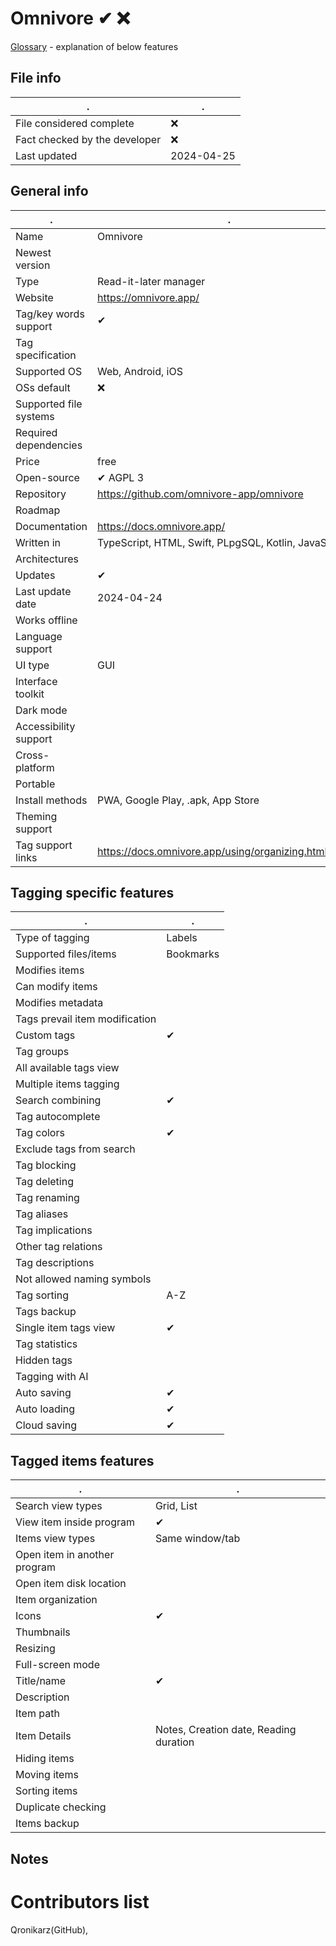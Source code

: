 # Omnivore ✔ ❌
[Glossary](glossary.md) - explanation of below features

## File info
. | . |
---|---
File considered complete | ❌
Fact checked by the developer | ❌
Last updated | 2024-04-25

## General info
. | . |
---|---
Name | Omnivore
Newest version | 
Type | Read-it-later manager
Website | https://omnivore.app/
Tag/key words support | ✔
Tag specification | 
Supported OS | Web, Android, iOS
OSs default | ❌
Supported file systems | 
Required dependencies | 
Price | free
Open-source | ✔ AGPL 3
Repository | https://github.com/omnivore-app/omnivore
Roadmap | 
Documentation | https://docs.omnivore.app/
Written in | TypeScript, HTML, Swift, PLpgSQL, Kotlin, JavaScript
Architectures | 
Updates | ✔
Last update date | 2024-04-24
Works offline | 
Language support | 
UI type | GUI
Interface toolkit | 
Dark mode | 
Accessibility support | 
Cross-platform | 
Portable | 
Install methods | PWA, Google Play, .apk, App Store
Theming support | 
Tag support links | https://docs.omnivore.app/using/organizing.html#labels

## Tagging specific features
. | . |
---|---
Type of tagging | Labels
Supported files/items | Bookmarks
Modifies items | 
Can modify items | 
Modifies metadata | 
Tags prevail item modification | 
Custom tags | ✔
Tag groups | 
All available tags view | 
Multiple items tagging | 
Search combining | ✔
Tag autocomplete | 
Tag colors | ✔
Exclude tags from search | 
Tag blocking | 
Tag deleting | 
Tag renaming | 
Tag aliases | 
Tag implications | 
Other tag relations | 
Tag descriptions | 
Not allowed naming symbols | 
Tag sorting | A-Z
Tags backup | 
Single item tags view | ✔
Tag statistics | 
Hidden tags | 
Tagging with AI | 
Auto saving | ✔
Auto loading | ✔
Cloud saving | ✔

## Tagged items features
. | . |
---|---
Search view types | Grid, List
View item inside program | ✔
Items view types | Same window/tab
Open item in another program | 
Open item disk location | 
Item organization | 
Icons | ✔
Thumbnails | 
Resizing | 
Full-screen mode | 
Title/name | ✔
Description | 
Item path | 
Item Details | Notes, Creation date, Reading duration
Hiding items | 
Moving items | 
Sorting items | 
Duplicate checking | 
Items backup | 

## Notes


# Contributors list
Qronikarz(GitHub), 
